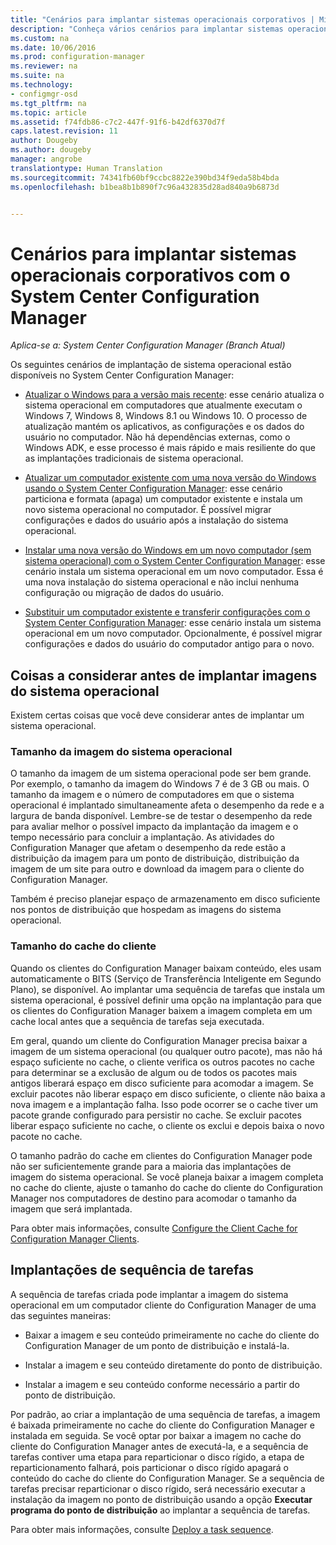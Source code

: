 ```yaml
---
title: "Cenários para implantar sistemas operacionais corporativos | Microsoft Docs"
description: "Conheça vários cenários para implantar sistemas operacionais corporativos com o System Center Configuration Manager."
ms.custom: na
ms.date: 10/06/2016
ms.prod: configuration-manager
ms.reviewer: na
ms.suite: na
ms.technology:
- configmgr-osd
ms.tgt_pltfrm: na
ms.topic: article
ms.assetid: f74fdb86-c7c2-447f-91f6-b42df6370d7f
caps.latest.revision: 11
author: Dougeby
ms.author: dougeby
manager: angrobe
translationtype: Human Translation
ms.sourcegitcommit: 74341fb60bf9ccbc8822e390bd34f9eda58b4bda
ms.openlocfilehash: b1bea8b1b890f7c96a432835d28ad840a9b6873d


---
```

# <a name="scenarios-to-deploy-enterprise-operating-systems-with-system-center-configuration-manager"></a>Cenários para implantar sistemas operacionais corporativos com o System Center Configuration Manager

*Aplica-se a: System Center Configuration Manager (Branch Atual)*

Os seguintes cenários de implantação de sistema operacional estão disponíveis no System Center Configuration Manager:  

-   [Atualizar o Windows para a versão mais recente](upgrade-windows-to-the-latest-version.md): esse cenário atualiza o sistema operacional em computadores que atualmente executam o Windows 7, Windows 8, Windows 8.1 ou Windows 10. O processo de atualização mantém os aplicativos, as configurações e os dados do usuário no computador. Não há dependências externas, como o Windows ADK, e esse processo é mais rápido e mais resiliente do que as implantações tradicionais de sistema operacional.  

-   [Atualizar um computador existente com uma nova versão do Windows usando o System Center Configuration Manager](refresh-an-existing-computer-with-a-new-version-of-windows.md): esse cenário particiona e formata (apaga) um computador existente e instala um novo sistema operacional no computador. É possível migrar configurações e dados do usuário após a instalação do sistema operacional.  

-   [Instalar uma nova versão do Windows em um novo computador (sem sistema operacional) com o System Center Configuration Manager](install-new-windows-version-new-computer-bare-metal.md): esse cenário instala um sistema operacional em um novo computador. Essa é uma nova instalação do sistema operacional e não inclui nenhuma configuração ou migração de dados do usuário.  

-   [Substituir um computador existente e transferir configurações com o System Center Configuration Manager](replace-an-existing-computer-and-transfer-settings.md): esse cenário instala um sistema operacional em um novo computador. Opcionalmente, é possível migrar configurações e dados do usuário do computador antigo para o novo.  

## <a name="things-to-consider-before-you-deploy-operating-system-images"></a>Coisas a considerar antes de implantar imagens do sistema operacional  
 Existem certas coisas que você deve considerar antes de implantar um sistema operacional.  

### <a name="operating-system-image-size"></a>Tamanho da imagem do sistema operacional  
 O tamanho da imagem de um sistema operacional pode ser bem grande. Por exemplo, o tamanho da imagem do Windows 7 é de 3 GB ou mais. O tamanho da imagem e o número de computadores em que o sistema operacional é implantado simultaneamente afeta o desempenho da rede e a largura de banda disponível. Lembre-se de testar o desempenho da rede para avaliar melhor o possível impacto da implantação da imagem e o tempo necessário para concluir a implantação. As atividades do Configuration Manager que afetam o desempenho da rede estão a distribuição da imagem para um ponto de distribuição, distribuição da imagem de um site para outro e download da imagem para o cliente do Configuration Manager.  

 Também é preciso planejar espaço de armazenamento em disco suficiente nos pontos de distribuição que hospedam as imagens do sistema operacional.  

### <a name="client-cache-size"></a>Tamanho do cache do cliente  
 Quando os clientes do Configuration Manager baixam conteúdo, eles usam automaticamente o BITS (Serviço de Transferência Inteligente em Segundo Plano), se disponível. Ao implantar uma sequência de tarefas que instala um sistema operacional, é possível definir uma opção na implantação para que os clientes do Configuration Manager baixem a imagem completa em um cache local antes que a sequência de tarefas seja executada.  

 Em geral, quando um cliente do Configuration Manager precisa baixar a imagem de um sistema operacional (ou qualquer outro pacote), mas não há espaço suficiente no cache, o cliente verifica os outros pacotes no cache para determinar se a exclusão de algum ou de todos os pacotes mais antigos liberará espaço em disco suficiente para acomodar a imagem. Se excluir pacotes não liberar espaço em disco suficiente, o cliente não baixa a nova imagem e a implantação falha. Isso pode ocorrer se o cache tiver um pacote grande configurado para persistir no cache. Se excluir pacotes liberar espaço suficiente no cache, o cliente os exclui e depois baixa o novo pacote no cache.  

 O tamanho padrão do cache em clientes do Configuration Manager pode não ser suficientemente grande para a maioria das implantações de imagem do sistema operacional. Se você planeja baixar a imagem completa no cache do cliente, ajuste o tamanho do cache do cliente do Configuration Manager nos computadores de destino para acomodar o tamanho da imagem que será implantada.  

 Para obter mais informações, consulte [Configure the Client Cache for Configuration Manager Clients](../../core/clients/manage/manage-clients.md#BKMK_ClientCache).  

## <a name="task-sequence-deployments"></a>Implantações de sequência de tarefas  
 A sequência de tarefas criada pode implantar a imagem do sistema operacional em um computador cliente do Configuration Manager de uma das seguintes maneiras:  

-   Baixar a imagem e seu conteúdo primeiramente no cache do cliente do Configuration Manager de um ponto de distribuição e instalá-la.  

-   Instalar a imagem e seu conteúdo diretamente do ponto de distribuição.  

-   Instalar a imagem e seu conteúdo conforme necessário a partir do ponto de distribuição.  

 Por padrão, ao criar a implantação de uma sequência de tarefas, a imagem é baixada primeiramente no cache do cliente do Configuration Manager e instalada em seguida. Se você optar por baixar a imagem no cache do cliente do Configuration Manager antes de executá-la, e a sequência de tarefas contiver uma etapa para reparticionar o disco rígido, a etapa de reparticionamento falhará, pois particionar o disco rígido apagará o conteúdo do cache do cliente do Configuration Manager. Se a sequência de tarefas precisar reparticionar o disco rígido, será necessário executar a instalação da imagem no ponto de distribuição usando a opção **Executar programa do ponto de distribuição**  ao implantar a sequência de tarefas.  

 Para obter mais informações, consulte [Deploy a task sequence](manage-task-sequences-to-automate-tasks.md#BKMK_DeployTS).  



<!--HONumber=Dec16_HO3-->


